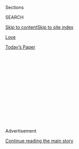 <div id="app">

<div>

<div>

<div>

<div class="NYTAppHideMasthead css-1q2w90k e1suatyy0">

<div class="section css-ui9rw0 e1suatyy2">

<div class="css-eph4ug er09x8g0">

<div class="css-6n7j50">

</div>

<span class="css-1dv1kvn">Sections</span>

<div class="css-10488qs">

<span class="css-1dv1kvn">SEARCH</span>

</div>

[Skip to content](#site-content)[Skip to site
index](#site-index)

</div>

<div id="masthead-section-label" class="css-1wr3we4 eaxe0e00">

[Love](https://www.nytimes3xbfgragh.onion/section/fashion/weddings)

</div>

<div class="css-10698na e1huz5gh0">

</div>

</div>

<div id="masthead-bar-one" class="section hasLinks css-15hmgas e1csuq9d3">

<div class="css-uqyvli e1csuq9d0">

</div>

<div class="css-1uqjmks e1csuq9d1">

</div>

<div class="css-9e9ivx">

[](https://myaccount.nytimes3xbfgragh.onion/auth/login?response_type=cookie&client_id=vi)

</div>

<div class="css-1bvtpon e1csuq9d2">

[Today’s
Paper](https://www.nytimes3xbfgragh.onion/section/todayspaper)

</div>

</div>

</div>

</div>

<div data-aria-hidden="false">

<div id="site-content" data-role="main">

<div>

<div class="css-1aor85t" style="opacity:0.000000001;z-index:-1;visibility:hidden">

<div class="css-1hqnpie">

<div class="css-epjblv">

<span class="css-17xtcya">[Love](/section/fashion/weddings)</span><span class="css-x15j1o">|</span><span class="css-fwqvlz">Next
Stop:
Marriage</span>

</div>

<div class="css-k008qs">

<div class="css-1iwv8en">

<span class="css-18z7m18"></span>

<div>

</div>

</div>

<span class="css-1n6z4y">https://nyti.ms/2CZcc1l</span>

<div class="css-1705lsu">

<div class="css-4xjgmj">

<div class="css-4skfbu" data-role="toolbar" data-aria-label="Social Media Share buttons, Save button, and Comments Panel with current comment count" data-testid="share-tools">

  - 
  - 
  - 
  - 
    
    <div class="css-6n7j50">
    
    </div>

  - 

</div>

</div>

</div>

</div>

</div>

</div>

<div id="NYT_TOP_BANNER_REGION" class="css-13pd83m">

</div>

<div id="top-wrapper" class="css-1sy8kpn">

<div id="top-slug" class="css-l9onyx">

Advertisement

</div>

[Continue reading the main
story](#after-top)

<div class="ad top-wrapper" style="text-align:center;height:100%;display:block;min-height:250px">

<div id="top" class="place-ad" data-position="top" data-size-key="top">

</div>

</div>

<div id="after-top">

</div>

</div>

<div>

<div id="sponsor-wrapper" class="css-1hyfx7x">

<div id="sponsor-slug" class="css-19vbshk">

Supported by

</div>

[Continue reading the main
story](#after-sponsor)

<div id="sponsor" class="ad sponsor-wrapper" style="text-align:center;height:100%;display:block">

</div>

<div id="after-sponsor">

</div>

</div>

<div class="css-186x18t">

vows

</div>

<div class="css-1vkm6nb ehdk2mb0">

# Next Stop: Marriage

</div>

Sara Ziff and Reed Young met on a train platform. They hit it off, but
neither expected much from the encounter and said their goodbyes without
an introduction. Four months later they matched on a dating app.

<div class="css-79elbk" data-testid="photoviewer-wrapper">

<div class="css-z3e15g" data-testid="photoviewer-wrapper-hidden">

</div>

<div class="css-1a48zt4 ehw59r15" data-testid="photoviewer-children">

![<span class="css-16f3y1r e13ogyst0" data-aria-hidden="true">Sara Ziff,
a fashion model and labor activist, and Reed Young, a photographer, were
married June 23 at the Manitou train station in Philipstown, N.Y., where
they had met exactly a year
ago.</span><span class="css-cnj6d5 e1z0qqy90" itemprop="copyrightHolder"><span class="css-1ly73wi e1tej78p0">Credit...</span><span><span>Jose
A. Alvarado Jr. for The New York
Times</span></span></span>](https://static01.graylady3jvrrxbe.onion/images/2020/07/26/fashion/24Vows-ModelActivist1/merlin_173908452_121834c5-2ab7-4830-bedd-1c85133e89a7-articleLarge.jpg?quality=75&auto=webp&disable=upscale)

</div>

</div>

<div class="css-18e8msd">

<div class="css-vp77d3 epjyd6m0">

<div class="css-1baulvz">

By <span class="css-1baulvz last-byline" itemprop="name">Tammy La
Gorce</span>

</div>

</div>

  - 
    
    <div class="css-ld3wwf e16638kd2">
    
    July 24,
    2020
    
    </div>

  - 
    
    <div class="css-4xjgmj">
    
    <div class="css-d8bdto" data-role="toolbar" data-aria-label="Social Media Share buttons, Save button, and Comments Panel with current comment count" data-testid="share-tools">
    
      - 
      - 
      - 
      - 
        
        <div class="css-6n7j50">
        
        </div>
    
      - 
    
    </div>
    
    </div>

</div>

</div>

<div class="section meteredContent css-1r7ky0e" name="articleBody" itemprop="articleBody">

<div class="css-1fanzo5 StoryBodyCompanionColumn">

<div class="css-53u6y8">

When Sara Ziff, a fashion model and labor activist, boarded a train in
Philipstown, N.Y., in June 2019 after a four-day hike along the
Appalachian Trail, glamour certainly didn’t get on board with her.

“I was thoroughly exhausted and smelly,” said Ms. Ziff, who has been the
face of campaigns for designers like Stella McCartney and Diane von
Furstenberg.

She hadn’t showered in days. And this left her feeling less than
confident about the possibility of impressing a handsome stranger she
met on the train platform who was also on his way home to New York City.
The stranger, [Reed Young](https://www.reedyoung.com/), a photographer,
tacitly confirmed she may not have been at her most magnetic when they
parted company. Although they had chatted before getting on the train
and throughout the hour-plus ride about their hiking adventures, he said
goodbye without asking for her name or number.

</div>

</div>

<div class="css-1fanzo5 StoryBodyCompanionColumn">

<div class="css-53u6y8">

Ms. Ziff, the founder and executive director of the [Model
Alliance](https://modelalliance.org/), a nonprofit research, policy and
advocacy group for fashion industry workers, wasn’t expecting much from
the encounter anyway. She had gotten out of her trail experience what
she wanted: a getaway with a few fellow models who also needed a break
from their cellphones and work obligations. By the time she strapped on
her massive hiking pack for the walk home to her West Village apartment,
after a subway ride to Union Square, the prospect of romance with Mr.
Young seemed as distant as the train whistle at Philipstown’s tiny
Manitou Station.

</div>

</div>

<div class="css-79elbk" data-testid="photoviewer-wrapper">

<div class="css-z3e15g" data-testid="photoviewer-wrapper-hidden">

</div>

<div class="css-1a48zt4 ehw59r15" data-testid="photoviewer-children">

![<span class="css-16f3y1r e13ogyst0" data-aria-hidden="true">By the
conclusion of their 15-minute ceremony not a single passenger had
surfaced.</span><span class="css-cnj6d5 e1z0qqy90" itemprop="copyrightHolder"><span class="css-1ly73wi e1tej78p0">Credit...</span><span>Jose
A. Alvarado Jr. for The New York
Times</span></span>](https://static01.graylady3jvrrxbe.onion/images/2020/07/24/fashion/24Vows-ModelActivist2/merlin_173908464_7da15faa-1928-4d9b-b172-c715fef84cde-articleLarge.jpg?quality=75&auto=webp&disable=upscale)

</div>

</div>

<div class="css-1fanzo5 StoryBodyCompanionColumn">

<div class="css-53u6y8">

“When I decided to go on this hiking adventure with my girlfriends I had
been single for a while,” she said. “I was really not thinking about
guys. To be honest, I was kind of over men at that point in my life and
very focused on my work and resigned to maybe never meeting the right
person.”

Ms. Ziff, 38, started modeling at 14 after being discovered by a
photographer after school on the streets of Manhattan, where she grew
up. Her father, Edward Ziff, is a professor of biochemistry at N.Y.U.’s
school of medicine. Her mother, Susan Taylorson Ziff, is semiretired
from her position as a lawyer at the law firm of Gerstein Strauss &
Rinaldi. She has a younger brother, Benjamin Ziff.

Her decision to take the scout seriously and become a model did not sit
well with her parents. “I come from an academic background,” she said.
“Fashion and modeling just wasn’t a part of the world I grew up in. My
parents were horrified. I thought it would be better than babysitting,
which is what a lot of my friends were doing.”

In many ways, it was.

By the early 2000s, Ms. Ziff had been in ad campaigns for brands like
the Gap and had walked runways for luxury labels including Prada, Chanel
and Christian Dior; she still accepts the occasional modeling job. “I
was one of the lucky ones, in that I got to be the face of big brands,”
she said. “But I also experienced the pitfalls of what remains a largely
unregulated
industry.”

</div>

</div>

<div class="css-79elbk" data-testid="photoviewer-wrapper">

<div class="css-z3e15g" data-testid="photoviewer-wrapper-hidden">

</div>

<div class="css-1a48zt4 ehw59r15" data-testid="photoviewer-children">

<div class="css-1xdhyk6 erfvjey0">

<span class="css-1ly73wi e1tej78p0">Image</span>

<div class="css-zjzyr8">

<div data-testid="lazyimage-container" style="height:257.77777777777777px">

</div>

</div>

</div>

<span class="css-16f3y1r e13ogyst0" data-aria-hidden="true">A local
florist decorated the train station with garlands of roses and
ranunculus.</span><span class="css-cnj6d5 e1z0qqy90" itemprop="copyrightHolder"><span class="css-1ly73wi e1tej78p0">Credit...</span><span>Jose
A. Alvarado Jr. for The New York
Times</span></span>

</div>

</div>

<div class="css-79elbk" data-testid="photoviewer-wrapper">

<div class="css-z3e15g" data-testid="photoviewer-wrapper-hidden">

</div>

<div class="css-1a48zt4 ehw59r15" data-testid="photoviewer-children">

<div class="css-1xdhyk6 erfvjey0">

<span class="css-1ly73wi e1tej78p0">Image</span>

<div class="css-zjzyr8">

<div data-testid="lazyimage-container" style="height:257.77777777777777px">

</div>

</div>

</div>

<span class="css-16f3y1r e13ogyst0" data-aria-hidden="true">“One year
ago today I got butterflies when I spotted you,” Ms. Ziff read from her
handwritten vows. “My life is happier and better with you in
it.”</span><span class="css-cnj6d5 e1z0qqy90" itemprop="copyrightHolder"><span class="css-1ly73wi e1tej78p0">Credit...</span><span>Jose
A. Alvarado Jr. for The New York Times</span></span>

</div>

</div>

<div class="css-1fanzo5 StoryBodyCompanionColumn">

<div class="css-53u6y8">

These pitfalls, she said, included sexual harassment and difficulties
getting paid for her work. In 2010, while a student at Columbia, where
she graduated, she co-directed a documentary, “Picture Me: A Model’s
Diary,” that traces the highs and lows of models’ lives in front of the
camera, including her own. Two years later, the prevalence of struggles
within the industry and the lack of an organizing body to help with
issues like nonpayment and racial discrimination inspired Ms. Ziff to
start the Model Alliance.

She led the effort to introduce New York State’s Child Model Act, which
was enacted in 2013, and was involved in other legislative efforts to
secure fair working conditions in the industry. In 2016, she earned a
master’s degree in public administration from Harvard. She paid for her
undergraduate and graduate education with money she made modeling. Now,
“I very much appreciate my parents’ emphasis on education,” she said.
If she had a teenage daughter who was interested in modeling, she added,
she would advise proceeding with caution.

At the time of the Manitou Station encounter with Mr. Young, caution
also defined her approach to dating. Her work had landed her in a
precarious position. “When you run a nonprofit, you’re constantly trying
to fund raise to make sure you can continue with the work that’s
meaningful to you,” she said. “It can be hard to be fully present in a
relationship.” Though she had felt a tug of curiosity about Mr. Young,
it had been easily dismissed for that reason. “I remember thinking he
was very handsome. But I didn’t want to push
it.”

</div>

</div>

<div class="css-79elbk" data-testid="photoviewer-wrapper">

<div class="css-z3e15g" data-testid="photoviewer-wrapper-hidden">

</div>

<div class="css-1a48zt4 ehw59r15" data-testid="photoviewer-children">

<div class="css-1xdhyk6 erfvjey0">

<span class="css-1ly73wi e1tej78p0">Image</span>

<div class="css-zjzyr8">

<div data-testid="lazyimage-container" style="height:257.77777777777777px">

</div>

</div>

</div>

<span class="css-16f3y1r e13ogyst0" data-aria-hidden="true">Although the
couple hit it off during their first meeting, they didn’t start to date
until many weeks later when they matched on a dating
app.</span><span class="css-cnj6d5 e1z0qqy90" itemprop="copyrightHolder"><span class="css-1ly73wi e1tej78p0">Credit...</span><span>Jose
A. Alvarado Jr. for The New York Times</span></span>

</div>

</div>

<div class="css-1fanzo5 StoryBodyCompanionColumn">

<div class="css-53u6y8">

At the same time, Mr. Young had been harboring regret about the woman
who walked away from him at the Union Square subway station on June 23,
2019. As he continued his ride home to Bedford-Stuyvesant, Brooklyn, he
chided himself for his reticence.

“I wasn’t brave enough in the moment,” said Mr. Young, also 38, who has
worked as a photographer for magazines including Wired and Time, and for
the fashion line Tibi. “I remember sitting on the subway being so mad at
myself, and then walking home that Sunday afternoon being so bummed,
like, ‘Now I’m all alone. What did I have to lose?’”

Mr. Young grew up in Minneapolis with an older sister, Julie Taggart,
and his mother, Barbara Iverson, the retired president of the financial
services industry practice at Weber Shandwick, a public relations firm,
and his father, Douglas Young, the retired chief executive of Endura
Financial, a credit union. He graduated from Brooks Institute of
Photography in Santa Barbara, Calif., after an adolescent struggle to
find a career path.

“When Sara was being discovered as a model, I was getting my first job
at McDonald’s,” he said. His parents also pushed education. “But I
didn’t have the bandwidth for it. To be honest, my No. 1 priority was
hanging out with friends. I was very social.”

His friendliness has been an asset on the far-flung photo essay projects
he assigns himself each year, which have taken him to places including
Alaska and Japan. “I’ll think of an idea and go cover it, then come back
and find a magazine or newspaper to publish it,” he said. This fall, he
will begin a master’s degree in journalism at
Columbia.

</div>

</div>

<div class="css-79elbk" data-testid="photoviewer-wrapper">

<div class="css-z3e15g" data-testid="photoviewer-wrapper-hidden">

</div>

<div class="css-1a48zt4 ehw59r15" data-testid="photoviewer-children">

<div class="css-1xdhyk6 erfvjey0">

<span class="css-1ly73wi e1tej78p0">Image</span>

<div class="css-zjzyr8">

<div data-testid="lazyimage-container" style="height:257.77777777777777px">

</div>

</div>

</div>

<span class="css-16f3y1r e13ogyst0" data-aria-hidden="true">Ms. Ziff and
Mr. Young are both avid hikers. When they first met on the train
platform, she had just finished a four-day hike along the Appalachian
Trail. After their ceremony, they changed clothes and hit the trails
again.</span><span class="css-cnj6d5 e1z0qqy90" itemprop="copyrightHolder"><span class="css-1ly73wi e1tej78p0">Credit...</span><span>Jose
A. Alvarado Jr. for The New York
Times</span></span>

</div>

</div>

<div class="css-79elbk" data-testid="photoviewer-wrapper">

<div class="css-z3e15g" data-testid="photoviewer-wrapper-hidden">

</div>

<div class="css-1a48zt4 ehw59r15" data-testid="photoviewer-children">

<div class="css-1xdhyk6 erfvjey0">

<span class="css-1ly73wi e1tej78p0">Image</span>

<div class="css-zjzyr8">

<div data-testid="lazyimage-container" style="height:257.77777777777777px">

</div>

</div>

</div>

<span class="css-16f3y1r e13ogyst0" data-aria-hidden="true">The bride
and groom and their guests took an hourlong hike to a picnic area after
the
ceremony.</span><span class="css-cnj6d5 e1z0qqy90" itemprop="copyrightHolder"><span class="css-1ly73wi e1tej78p0">Credit...</span><span>Jose
A. Alvarado Jr. for The New York Times</span></span>

</div>

</div>

<div class="css-1fanzo5 StoryBodyCompanionColumn">

<div class="css-53u6y8">

Neither Mr. Young nor Ms. Ziff has ever married. Both describe
themselves as serial monogamists. When he met Ms. Ziff at the train
station, Mr. Young was looking for his next girlfriend on dating apps.
Reluctantly. “I had been single for a while too, and I went through
phases where I really wanted to meet somebody,” he said. “But at 37,
which is how old I was when I met Sara, you go out on these dates, and
you can tell right away it’s not the right person. With Sara, I remember
there was this nice feeling.”

When they matched on Hinge last October, he nearly dropped his phone. “I
was so happy,” he said. Ms. Ziff had only recently posted her profile at
the urging of friends who convinced her she shouldn’t give up on dating.
Mr. Young introduced himself through the app: “This may be a little
creepy,” he wrote, “but I’m almost positive we’ve already met.”

Their first date, on Oct. 29, was at Malatesta Trattoria in the West
Village. The chemistry they felt on the train resurfaced instantly.
Within weeks, he was riding his bike to the West Village regularly for
dinner dates in Manhattan, and Ms. Ziff and her rescue dog, Tillie, were
commuting to Bed-Stuy for home-cooked dinners.

“That was one of the nice things for me, because I don’t have much of a
kitchen,” she said. “That’s when the nesting started. We became
homebodies together.” By Christmas, Ms. Ziff had agreed to spend the
holidays in Palm Springs, Calif., where Mr. Young’s parents have winter
homes. “I thought it was a bold move on my part, because we stayed for
eight days.”

Ms. Ziff fit right in. “Sara is smart and beautiful and so
down-to-earth,” Ms. Iverson said. “Reed had only known her five or six
weeks, but by the time they left I knew that this was the one for him.
He just absolutely lights up around her.”

</div>

</div>

<div class="css-1fanzo5 StoryBodyCompanionColumn">

<div class="css-53u6y8">

*\[*[*Sign up for Love Letter and always get the latest in Modern Love,
weddings, and relationships in the news by
email.*](https://www.nytimes3xbfgragh.onion/newsletters/love-letter?module=inline)*\]*

</div>

</div>

<div class="css-79elbk" data-testid="photoviewer-wrapper">

<div class="css-z3e15g" data-testid="photoviewer-wrapper-hidden">

</div>

<div class="css-1a48zt4 ehw59r15" data-testid="photoviewer-children">

<div class="css-1xdhyk6 erfvjey0">

<span class="css-1ly73wi e1tej78p0">Image</span>

<div class="css-zjzyr8">

<div data-testid="lazyimage-container" style="height:257.77777777777777px">

</div>

</div>

</div>

<span class="css-16f3y1r e13ogyst0" data-aria-hidden="true">They
celebrated with a catered lunch from Greedi Kitchen, a vegan cafe in
Brooklyn.</span><span class="css-cnj6d5 e1z0qqy90" itemprop="copyrightHolder"><span class="css-1ly73wi e1tej78p0">Credit...</span><span>Jose
A. Alvarado Jr. for The New York Times</span></span>

</div>

</div>

<div class="css-1fanzo5 StoryBodyCompanionColumn">

<div class="css-53u6y8">

Their next getaway, to Costa Rica in early March, was rocked by the
start of the pandemic. “The news out of New York was bad, so we extended
our trip, but eventually flights out of Costa Rica started seeming
nonexistent,” Mr. Young said. At the end of the month, they secured
tickets to Palm Springs. Their lives, like the rest of the world’s, had
changed by then. But in a way that transcended the virus.

“Between morning hikes in the rainforest and afternoon swims in the
ocean, we decided to get married,” Ms. Ziff said. “There was no formal
proposal. It was more like a series of discussions. But we decided to do
it while the world was unraveling.”

In late May, they returned to New York with a plan to get married at the
spot they had met a year earlier. On June 23, Ms. Ziff, in a white
cotton-voile dress by Esteban Cortazar and flat strappy sandals, held a
bouquet of white peonies as she walked down a dusty country road toward
the Manitou Station flanked by her friends Lisa and Peter Yanowitz. Ms.
Yanowitz, a former model and now a labor and delivery nurse at Lenox
Hill Hospital, was ordained by the Universal Life Church to marry them.
Mr. Yanowitz, a musician, provided musical accompaniment during the walk
on a pocket-size flute painted to look like a toucan. The wedding’s two
other guests were Mr. Young’s friends: Edward Mostoller, a consumer
protection attorney at Brooklyn Volunteers Lawyers Project, had been Mr.
Young’s hiking partner last summer when he met Ms. Ziff. Jaka Vinsek, a
photographer and cinematographer, is a frequent collaborator of his.

As the couple met under the shelter of the station, ornamented by a
local florist with garlands of roses and ranunculus, Ms. Yanowitz
started by telling them the universe wanted them to be together. “To
meet on a tiny little platform in the middle of nowhere, all the stars
have to align,” she
said.

</div>

</div>

<div class="css-79elbk" data-testid="photoviewer-wrapper">

<div class="css-z3e15g" data-testid="photoviewer-wrapper-hidden">

</div>

<div class="css-1a48zt4 ehw59r15" data-testid="photoviewer-children">

<div class="css-1xdhyk6 erfvjey0">

<span class="css-1ly73wi e1tej78p0">Image</span>

<div class="css-zjzyr8">

<div data-testid="lazyimage-container" style="height:257.77777777777777px">

</div>

</div>

</div>

<span class="css-16f3y1r e13ogyst0" data-aria-hidden="true">The
newlyweds enjoy the panoramic views of the Hudson
River.</span><span class="css-cnj6d5 e1z0qqy90" itemprop="copyrightHolder"><span class="css-1ly73wi e1tej78p0">Credit...</span><span>Jose
A. Alvarado Jr. for The New York Times</span></span>

</div>

</div>

<div class="css-1fanzo5 StoryBodyCompanionColumn">

<div class="css-53u6y8">

Mr. Young, in black pants and a black jacket pulled from his closet, was
the first to read handwritten vows. “I’ll never forget how radiant you
looked on that bench last summer,” he told Ms. Ziff. “I’ll never forget
the dread I felt on the subway home for failing to ask you on a date.”

After a train roared past, it was Ms. Ziff’s turn. “One year ago today I
got butterflies when I spotted you,” she said. “My life is happier and
better with you in it.”

By the conclusion of the 15-minute ceremony, when Ms. Yanowitz
pronounced them married, not a single passenger had surfaced. Ms. Ziff
and Mr. Young celebrated the semiprivate moment with a marathon kiss
before Ms. Ziff tossed her bouquet behind her toward the train tracks.
Mr. Mostoller, the only single wedding guest, was waiting to catch it.

### On This Day

**When** June 23, 2020

**Where** The Manitou train station in Philipstown, N.Y.

**Heat of the Moment** Mr. Young and Ms. Ziff exchanged custom gold
bands during the ceremony. The rings, ordered from Bario Neal Jewelry in
Philadelphia, were a struggle to put on during the 90-degree day.

**Together This Time** After the ceremony, the couple and their guests
took an hourlong hike to a picnic area, where they celebrated with a
catered lunch packed by Greedi Kitchen, a vegan cafe in Brooklyn.

</div>

</div>

<div class="css-1fanzo5 StoryBodyCompanionColumn">

<div class="css-53u6y8">

**More Nesting** After the wedding, Ms. Ziff and Mr. Young planned to
finish moving Ms. Ziff into Mr. Young’s Brooklyn apartment. “We’ve had
so much time off with the pandemic that it seemed strange to think of
going on a honeymoon,” Mr. Young said.

*Continue following our fashion and lifestyle coverage on Facebook
(*[*Styles*](https://www.facebookcorewwwi.onion/nytimesstyles) *and*
[*Modern Love*](https://www.facebookcorewwwi.onion/modernlove)*),
Twitter (*[*Styles*](https://twitter.com/nytstyles)*,*
[*Fashion*](https://twitter.com/nytfashion) *and*
[*Weddings*](https://twitter.com/nytimesvows)*) and*
[*Instagram*](https://instagram.com/nytimesfashion)*.*

</div>

</div>

<div>

</div>

</div>

<div>

</div>

<div>

</div>

<div>

</div>

<div>

<div id="bottom-wrapper" class="css-1ede5it">

<div id="bottom-slug" class="css-l9onyx">

Advertisement

</div>

[Continue reading the main
story](#after-bottom)

<div id="bottom" class="ad bottom-wrapper" style="text-align:center;height:100%;display:block;min-height:90px">

</div>

<div id="after-bottom">

</div>

</div>

</div>

</div>

</div>

## Site Index

<div>

</div>

## Site Information Navigation

  - [© <span>2020</span> <span>The New York Times
    Company</span>](https://help.nytimes3xbfgragh.onion/hc/en-us/articles/115014792127-Copyright-notice)

<!-- end list -->

  - [NYTCo](https://www.nytco.com/)
  - [Contact
    Us](https://help.nytimes3xbfgragh.onion/hc/en-us/articles/115015385887-Contact-Us)
  - [Work with us](https://www.nytco.com/careers/)
  - [Advertise](https://nytmediakit.com/)
  - [T Brand Studio](http://www.tbrandstudio.com/)
  - [Your Ad
    Choices](https://www.nytimes3xbfgragh.onion/privacy/cookie-policy#how-do-i-manage-trackers)
  - [Privacy](https://www.nytimes3xbfgragh.onion/privacy)
  - [Terms of
    Service](https://help.nytimes3xbfgragh.onion/hc/en-us/articles/115014893428-Terms-of-service)
  - [Terms of
    Sale](https://help.nytimes3xbfgragh.onion/hc/en-us/articles/115014893968-Terms-of-sale)
  - [Site
    Map](https://spiderbites.nytimes3xbfgragh.onion)
  - [Help](https://help.nytimes3xbfgragh.onion/hc/en-us)
  - [Subscriptions](https://www.nytimes3xbfgragh.onion/subscription?campaignId=37WXW)

</div>

</div>

</div>

</div>

